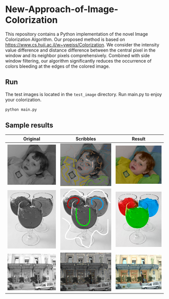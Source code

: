 # New-Approach-of-Image-Colorization

This repository contains a Python implementation of the novel Image Colorization Algorithm.
Our proposed method is based on https://www.cs.huji.ac.il/w~yweiss/Colorization. 
We consider the intensity value difference and distance difference between the central pixel in the window and its neighbor pixels comprehensively. 
Combined with side window filtering, our algorithm significantly reduces the occurrence of colors bleeding at the edges of the colored image. 

## Run
The test images is located in the `test_image` directory.
Run main.py to enjoy your colorization.

```bash
python main.py
```

## Sample results

Original                       | Scribbles                              | Result                          
:-------------:                | :-------------:                        | :-----:                         
![Original](test_images/baby.bmp)      | ![Scribbles](test_images/baby_marked.bmp)      | ![Result](result_images/with_SWF/baby.bmp)     
![Original](test_images/glass.bmp)   | ![Scribbles](test_images/glass_marked.bmp)   | ![Result](result_images/with_SWF/glass.bmp)  
![Original](test_images/monaco.bmp)  | ![Scribbles](test_images/monaco_marked.bmp)  | ![Result](result_images/with_SWF/monaco.bmp) 
